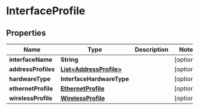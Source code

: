 

# InterfaceProfile


## Properties

| Name | Type | Description | Notes |
|------------ | ------------- | ------------- | -------------|
|**interfaceName** | **String** |  |  [optional] |
|**addressProfiles** | [**List&lt;AddressProfile&gt;**](AddressProfile.md) |  |  [optional] |
|**hardwareType** | **InterfaceHardwareType** |  |  [optional] |
|**ethernetProfile** | [**EthernetProfile**](EthernetProfile.md) |  |  [optional] |
|**wirelessProfile** | [**WirelessProfile**](WirelessProfile.md) |  |  [optional] |



